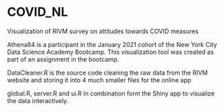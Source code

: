 # COVID_NL
Visualization of RIVM survey on attitudes towards COVID measures

Athena84 is a participant in the January 2021 cohort of the New York City Data Science Academy Bootcamp.
This visualization tool was created as part of an assignment in the bootcamp.

DataCleaner.R is the source code cleaning the raw data from the RIVM website and storing it into 4 much smaller files for the online app

global.R, server.R and ui.R in combination form the Shiny app to visualize the data interactively.
